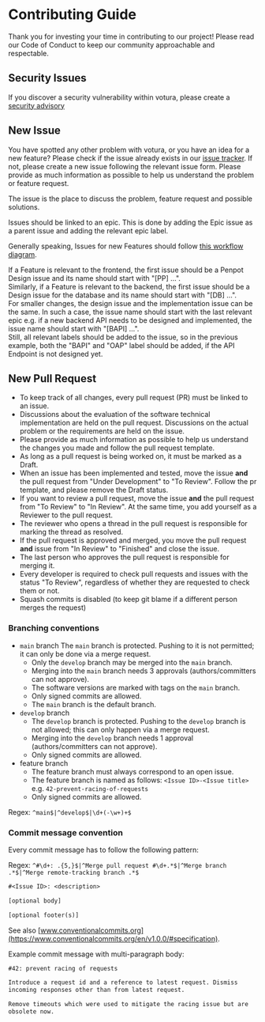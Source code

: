 # Contributing Guide

Thank you for investing your time in contributing to our project!
Please read our Code of Conduct to keep our community approachable and respectable.

## Security Issues

If you discover a security vulnerability within votura, please create a [security advisory](https://github.com/SE-UUlm/votura/security/advisories)

## New Issue

You have spotted any other problem with votura, or you have an idea for a new feature?
Please check if the issue already exists in our [issue tracker](https://github.com/SE-UUlm/votura/issues).
If not, please create a new issue following the relevant issue form.
Please provide as much information as possible to help us understand the problem or feature request.

The issue is the place to discuss the problem, feature request and possible solutions.

Issues should be linked to an epic.
This is done by adding the Epic issue as a parent issue and adding the relevant epic label.

Generally speaking, Issues for new Features should follow [this workflow diagram](https://github.com/SE-UUlm/votura/blob/develop/apps/docs/static/drawio/epicFlow.svg).

If a Feature is relevant to the frontend, the first issue should be a Penpot Design issue and its name should start with "[PP] ...".  
Similarly, if a Feature is relevant to the backend, the first issue should be a Design issue for the database and its name should start with "[DB] ...".  
For smaller changes, the design issue and the implementation issue can be the same.
In such a case, the issue name should start with the last relevant epic e.g. if a new backend API needs to be designed and implemented, the issue name should start with "[BAPI] ...".  
Still, all relevant labels should be added to the issue, so in the previous example, both the "BAPI" and "OAP" label should be added, if the API Endpoint is not designed yet.

## New Pull Request

- To keep track of all changes, every pull request (PR) must be linked to an issue.
- Discussions about the evaluation of the software technical implementation are held on the pull request. Discussions on the actual problem or the requirements are held on the issue.
- Please provide as much information as possible to help us understand the changes you made and follow the pull request template.
- As long as a pull request is being worked on, it must be marked as a Draft.
- When an issue has been implemented and tested, move the issue **and** the pull request from "Under Development" to "To Review". Follow the pr template, and please remove the Draft status.
- If you want to review a pull request, move the issue **and** the pull request from "To Review" to "In Review". At the same time, you add yourself as a Reviewer to the pull request.
- The reviewer who opens a thread in the pull request is responsible for marking the thread as resolved.
- If the pull request is approved and merged, you move the pull request **and** issue from "In Review" to "Finished" and close the issue.
- The last person who approves the pull request is responsible for merging it.
- Every developer is required to check pull requests and issues with the status "To Review", regardless of whether they are requested to check them or not.
- Squash commits is disabled (to keep git blame if a different person merges the request)

### Branching conventions

- `main` branch
  The `main` branch is protected. Pushing to it is not permitted; it can only be done via a merge request.
  - Only the `develop` branch may be merged into the `main` branch.
  - Merging into the `main` branch needs 3 approvals (authors/committers can not approve).
  - The software versions are marked with tags on the `main` branch.
  - Only signed commits are allowed.
  - The `main` branch is the default branch.
- `develop` branch
  - The `develop` branch is protected. Pushing to the `develop` branch is not allowed; this can only happen via a merge request.
  - Merging into the `develop` branch needs 1 approval (authors/committers can not approve).
  - Only signed commits are allowed.
- feature branch
  - The feature branch must always correspond to an open issue.
  - The feature branch is named as follows: `<Issue ID>-<Issue title>` e.g. `42-prevent-racing-of-requests`
  - Only signed commits are allowed.

Regex: `^main$|^develop$|\d+(-\w+)+$`

### Commit message convention

Every commit message has to follow the following pattern:

Regex: `^#\d+: .{5,}$|^Merge pull request #\d+.*$|^Merge branch .*$|^Merge remote-tracking branch .*$`

```txt
#<Issue ID>: <description>

[optional body]

[optional footer(s)]
```

See also [www.conventionalcommits.org](https://www.conventionalcommits.org/en/v1.0.0/#specification).

Example commit message with multi-paragraph body:

```txt
#42: prevent racing of requests

Introduce a request id and a reference to latest request. Dismiss
incoming responses other than from latest request.

Remove timeouts which were used to mitigate the racing issue but are
obsolete now.
```
